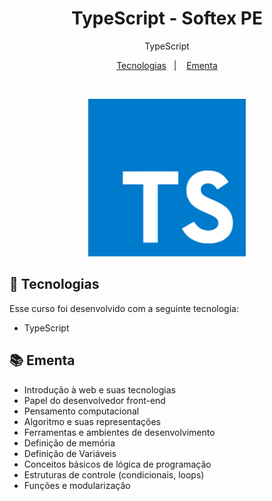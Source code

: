 <h1 align="center"> TypeScript - Softex PE </h1>

<p align="center">
TypeScript
</p>

<p align="center">
  <a href="#-tecnologias">Tecnologias</a>&nbsp;&nbsp;&nbsp;|&nbsp;&nbsp;&nbsp;
  <a href="#-ementa">Ementa</a>
</p>

<br>

<p align="center">
  <img alt="JavaScript Logo" src="./assets/typescript.svg" width="50%">
</p>

## 🚀 Tecnologias

Esse curso foi desenvolvido com a seguinte tecnologia:

- TypeScript

## 📚 Ementa
- Introdução à web e suas tecnologias
- Papel do desenvolvedor front-end
- Pensamento computacional
- Algoritmo e suas representações
- Ferramentas e ambientes de
desenvolvimento
- Definição de memória
- Definição de Variáveis
- Conceitos básicos de lógica de
programação
- Estruturas de controle (condicionais,
loops)
- Funções e modularização
